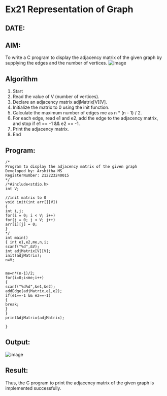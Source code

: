 # Ex21 Representation of Graph
## DATE:
## AIM:
To write a C program to display the adjacency matrix of the given graph by supplying the edges and the number of vertices.
![image](https://github.com/user-attachments/assets/93a7a2df-0e6e-4d31-9f70-0d43bf58eb9c)


## Algorithm
1. Start 
2. Read the value of V (number of vertices). 
3. Declare an adjacency matrix adjMatrix[V][V]. 
4. Initialize the matrix to 0 using the init function. 
5. Calculate the maximum number of edges me as n * (n - 1) / 2. 
6. For each edge, read e1 and e2, add the edge to the adjacency matrix, and stop if e1 == -1 
&& e2 == -1. 
7. Print the adjacency matrix. 
8. End 

## Program:
```
/*
Program to display the adjacency matrix of the given graph
Developed by: Arshitha MS
RegisterNumber: 212223240015
*/
/*#include<stdio.h> 
int V; 
 
//init matrix to 0 
void init(int arr[][V]) 
{ 
int i,j; 
for(i = 0; i < V; i++) 
for(j = 0; j < V; j++) 
arr[i][j] = 0; 
} 
*/ 
int main() 
{ int e1,e2,me,n,i; 
scanf("%d",&V); 
int adjMatrix[V][V]; 
init(adjMatrix); 
n=V; 
  
  
me=n*(n-1)/2; 
for(i=0;i<me;i++) 
{ 
scanf("%d%d",&e1,&e2); 
addEdge(adjMatrix,e1,e2); 
if(e1==-1 && e2==-1) 
{ 
break; 
} 
} 
printAdjMatrix(adjMatrix); 
 
}
```

## Output:
![image](https://github.com/user-attachments/assets/f1d65ce8-6153-4261-9d48-88cfb921b8bf)



## Result:
Thus, the C program to print the adjacency matrix of the given graph is implemented successfully.
